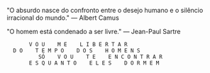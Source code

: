 



"O absurdo nasce do confronto entre o desejo humano e o silêncio irracional do mundo."
                                                                             — Albert Camus

"O homem está condenado a ser livre."
                             — Jean-Paul Sartre

````
       V O U    M E    L I B E R T A R
  D O    T E M P O    D O S    H O M E N S
          SÓ    V O U    T E    E N C O N T R A R
       E S Q U A N T O    E L E S    D O R M E M

